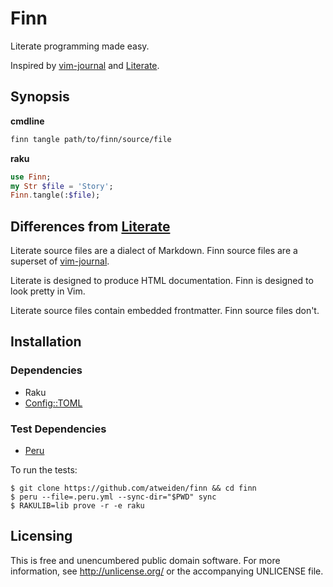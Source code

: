 # Finn

Literate programming made easy.

Inspired by [vim-journal] and [Literate].


## Synopsis

**cmdline**

```sh
finn tangle path/to/finn/source/file
```

**raku**

```raku
use Finn;
my Str $file = 'Story';
Finn.tangle(:$file);
```


## Differences from [Literate]

Literate source files are a dialect of Markdown. Finn source files are
a superset of [vim-journal].

Literate is designed to produce HTML documentation. Finn is designed
to look pretty in Vim.

Literate source files contain embedded frontmatter. Finn source files
don't.


## Installation

### Dependencies

- Raku
- [Config::TOML](https://github.com/atweiden/config-toml)

### Test Dependencies

- [Peru](https://github.com/buildinspace/peru)

To run the tests:

```
$ git clone https://github.com/atweiden/finn && cd finn
$ peru --file=.peru.yml --sync-dir="$PWD" sync
$ RAKULIB=lib prove -r -e raku
```


## Licensing

This is free and unencumbered public domain software. For more
information, see http://unlicense.org/ or the accompanying UNLICENSE file.


[vim-journal]: https://github.com/junegunn/vim-journal
[Literate]: https://github.com/zyedidia/Literate
